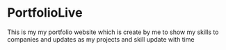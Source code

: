 # PortfolioLive
This is my my portfolio website which is create by me to show my skills to companies and updates as my projects and skill update with time
